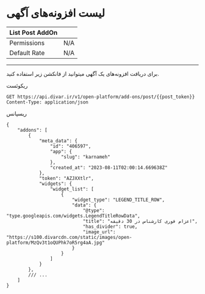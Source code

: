 # لیست افزونه‌های آگهی

| List Post AddOn |     |
|-----------------|-----|
| Permissions     | N/A |
| Default Rate    | N/A |

---

برای دریافت افزونه‌های یک آگهی میتوانید از فانکشن زیر استفاده کنید.

ریکوئست

```http request
GET https://api.divar.ir/v1/open-platform/add-ons/post/{{post_token}}
Content-Type: application/json

```

ریسپانس

```json5
{
    "addons": [
        {
            "meta_data": {
                "id": "406597",
                "app": {
                    "slug": "karnameh"
                },
                "created_at": "2023-08-11T02:00:14.669638Z"
            },
            "token": "AZJXXtlr",
            "widgets": {
                "widget_list": [
                    {
                        "widget_type": "LEGEND_TITLE_ROW",
                        "data": {
                            "@type": "type.googleapis.com/widgets.LegendTitleRowData",
                            "title": "اعزام فوری کارشناس در 30 دقیقه",
                            "has_divider": true,
                            "image_url": "https://s100.divarcdn.com/static/images/open-platform/MzQv3t1oQUPhk7oR5rg4aA.jpg"
                        }
                    }
                ]
            }
        },
        /// ...
    ]
}
```
